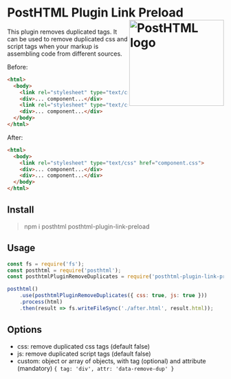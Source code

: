 # PostHTML Plugin Link Preload <img align="right" width="220" height="200" title="PostHTML logo" src="http://posthtml.github.io/posthtml/logo.svg">

This plugin removes duplicated tags. It can be used to remove duplicated css and script tags when your markup is assembling code from different sources. 

Before:
``` html
<html>
  <body>
    <link rel="stylesheet" type="text/css" href="component.css">
    <div>... component...</div>
    <link rel="stylesheet" type="text/css" href="component.css">
    <div>... component...</div>
  </body>
</html>
```

After:
``` html
<html>
  <body>
    <link rel="stylesheet" type="text/css" href="component.css">
    <div>... component...</div>
    <div>... component...</div>
  </body>
</html>
```

## Install

> npm i posthtml posthtml-plugin-link-preload

## Usage

``` js
const fs = require('fs');
const posthtml = require('posthtml');
const posthtmlPluginRemoveDuplicates = require('posthtml-plugin-link-preload');

posthtml()
    .use(posthtmlPluginRemoveDuplicates({ css: true, js: true }))
    .process(html)
    .then(result => fs.writeFileSync('./after.html', result.html));
```

## Options

* css: remove duplicated css tags (default false)
* js: remove duplicated script tags (default false)
* custom: object or array of objects, with tag (optional) and attribute (mandatory) `{ tag: 'div', attr: 'data-remove-dup' }`
